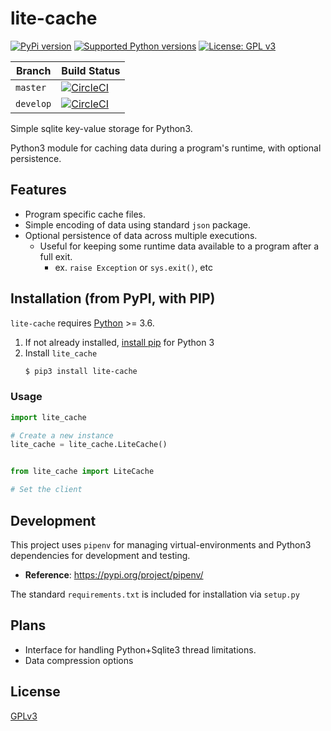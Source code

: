 # lite-cache
[![PyPi version](https://pypip.in/v/py-cache/badge.png)](https://github.com/petercrosby/lite-cache/blob/master/LICENSE)
[![Supported Python versions](https://img.shields.io/pypi/pyversions/lite-cache.svg?style=flat)](https://pypi.python.org/pypi/web_cache/)
[![License: GPL v3](https://img.shields.io/badge/License-GPLv3-blue.svg)](https://github.com/petercrosby/lite-cache/blob/master/LICENSE)

| Branch| Build Status  |
| --- | --- | 
|`master`| [![CircleCI](https://circleci.com/gh/petercrosby/lite-cache/tree/master.svg?style=svg)](https://circleci.com/gh/petercrosby/lite-cache/tree/master)|
|`develop`| [![CircleCI](https://circleci.com/gh/petercrosby/lite-cache/tree/develop.svg?style=svg)](https://circleci.com/gh/petercrosby/lite-cache/tree/develop)|

Simple sqlite key-value storage for Python3.

Python3 module for caching data during a program's runtime, with optional persistence.

## Features

* Program specific cache files.
* Simple encoding of data using standard `json` package.
* Optional persistence of data across multiple executions.
    - Useful for keeping some runtime data available to a program after a full exit.
        - ex. `raise Exception` or `sys.exit()`, etc 

## Installation (from PyPI, with PIP)

`lite-cache` requires [Python](https://www.python.org/downloads/) >= 3.6.

1. If not already installed, [install pip](https://pip.pypa.io/en/stable/installing/) for Python 3
2. Install `lite_cache`
    ```bash
    $ pip3 install lite-cache
    ````

### Usage
```python
import lite_cache

# Create a new instance
lite_cache = lite_cache.LiteCache()



```

```python
from lite_cache import LiteCache

# Set the client

```
## Development
This project uses `pipenv` for managing virtual-environments and Python3 dependencies  for development and testing.
* **Reference**: https://pypi.org/project/pipenv/

The standard `requirements.txt` is included for installation via `setup.py`

## Plans
- Interface for handling Python+Sqlite3 thread limitations.
- Data compression options


## License

[GPLv3](https://www.gnu.org/licenses/gpl-3.0.html)
